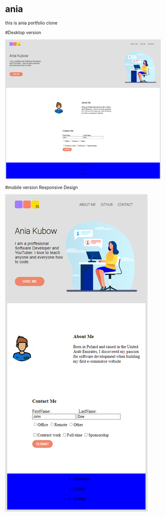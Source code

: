 # ania
this is ania portfolio clone

#Desktop version

<img src="images/ania.png">

#mobile version
Responsive Design

<img src="images/ania1.png">
